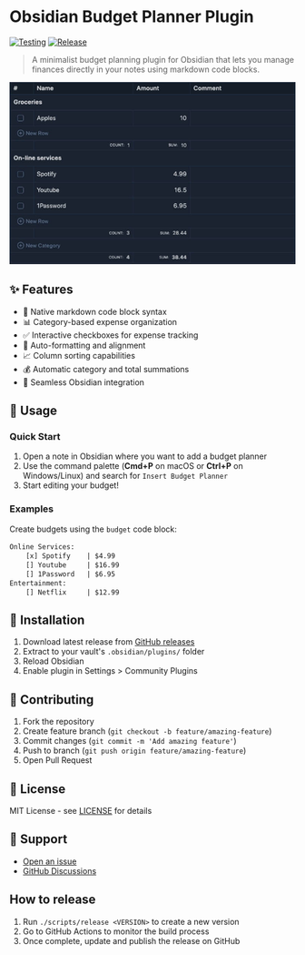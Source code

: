 # Obsidian Budget Planner Plugin

[![Testing](https://github.com/kalinichenko88/obsidian-budget-planner-plugin/actions/workflows/testing.yml/badge.svg)](https://github.com/kalinichenko88/obsidian-budget-planner-plugin/actions/workflows/testing.yml)
[![Release](https://github.com/kalinichenko88/obsidian-budget-planner-plugin/actions/workflows/release.yml/badge.svg)](https://github.com/kalinichenko88/obsidian-budget-planner-plugin/actions/workflows/release.yml)

> A minimalist budget planning plugin for Obsidian that lets you manage finances directly in your notes using markdown code blocks.

![screenshot](assets/screenshot.jpg)

## ✨ Features

- 📝 Native markdown code block syntax
- 📊 Category-based expense organization
- ✅ Interactive checkboxes for expense tracking
- 🔄 Auto-formatting and alignment
- 📈 Column sorting capabilities
- 💰 Automatic category and total summations
- 🔧 Seamless Obsidian integration

## 📖 Usage

### Quick Start

1. Open a note in Obsidian where you want to add a budget planner
2. Use the command palette (**Cmd+P** on macOS or **Ctrl+P** on Windows/Linux) and search for `Insert Budget Planner`
3. Start editing your budget!

### Examples

Create budgets using the `budget` code block:

```budget
Online Services:
    [x] Spotify    | $4.99
    [] Youtube     | $16.99
    [] 1Password   | $6.95
Entertainment:
    [] Netflix     | $12.99
```

## 🚀 Installation

1. Download latest release from [GitHub releases](https://github.com/kalinichenko88/obsidian-budget-planner-plugin/releases)
2. Extract to your vault's `.obsidian/plugins/` folder
3. Reload Obsidian
4. Enable plugin in Settings > Community Plugins

## 🤝 Contributing

1. Fork the repository
2. Create feature branch (`git checkout -b feature/amazing-feature`)
3. Commit changes (`git commit -m 'Add amazing feature'`)
4. Push to branch (`git push origin feature/amazing-feature`)
5. Open Pull Request

## 📄 License

MIT License - see [LICENSE](LICENSE) for details

## 💬 Support

- [Open an issue](https://github.com/kalinichenko88/obsidian-budget-planner-plugin/issues)
- [GitHub Discussions](https://github.com/kalinichenko88/obsidian-budget-planner-plugin/discussions)

## How to release

1. Run `./scripts/release <VERSION>` to create a new version
2. Go to GitHub Actions to monitor the build process
3. Once complete, update and publish the release on GitHub
